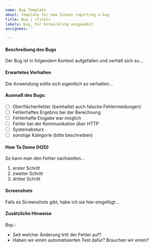 ```yaml
---
name: Bug Template
about: Template for new Issues reporting a bug
title: Bug | <Titel>
labels: bug, Für Entwicklung ausgewählt
assignees: ''

---
```


#### Beschreibung des Bugs
Der Bug ist in folgendem Kontext aufgefallen und verhält sich so...

#### Erwartetes Verhalten
Die Anwendung sollte sich eigentlich so verhalten...

#### Ausmaß des Bugs:
- [ ] Oberflächenfehler (beinhaltet auch falsche Fehlermeldungen)
- [ ] Fehlerhaftes Ergebnis bei der Berechnung
- [ ] Fehlerhafte Eingabe war möglich
- [ ] Fehler bei der Kommunikation über HTTP
- [ ] Systemabsturz
- [ ] sonstige Kategorie (bitte beschreiben)

#### How To Demo (H2D)
So kann man den Fehler nachstellen...
1. erster Schritt
1. zweiter Schritt
1. dritter Schritt

#### Screenshots
Falls es Screenshots gibt, habe ich sie hier eingefügt...

#### Zusätzliche Hinweise
Bsp.: 
- Seit welcher Änderung tritt der Fehler auf?
- Haben wir einen automatisierten Test dafür? Brauchen wir einen?
